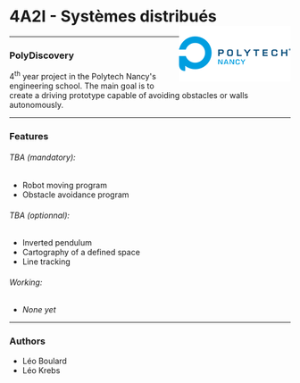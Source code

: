 # 4A2I - Systèmes distribués<img align="right" width="200" height="100" src="https://github.com/Le099/PolyDiscovery/blob/main/logo.png" alt="Logo Polytech">
---
### PolyDiscovery

4<sup>th</sup> year project in the Polytech Nancy's engineering school.
The main goal is to create a driving prototype capable of avoiding obstacles or walls autonomously.

---
### Features

###### TBA (mandatory):
* Robot moving program
* Obstacle avoidance program

###### TBA (optionnal):
* Inverted pendulum
* Cartography of a defined space
* Line tracking

###### Working:
* *None yet*

---
### Authors
* Léo Boulard
* Léo Krebs